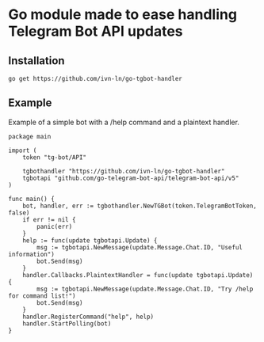 # Go module made to ease handling Telegram Bot API updates

## Installation
```
go get https://github.com/ivn-ln/go-tgbot-handler
```


## Example

Example of a simple bot with a /help command and a plaintext handler.

```
package main

import (
	token "tg-bot/API"
	
	tgbothandler "https://github.com/ivn-ln/go-tgbot-handler"
	tgbotapi "github.com/go-telegram-bot-api/telegram-bot-api/v5"
)

func main() {
	bot, handler, err := tgbothandler.NewTGBot(token.TelegramBotToken, false)
	if err != nil {
		panic(err)
	}
	help := func(update tgbotapi.Update) {
		msg := tgbotapi.NewMessage(update.Message.Chat.ID, "Useful information")
		bot.Send(msg)
	}
	handler.Callbacks.PlaintextHandler = func(update tgbotapi.Update) {
		msg := tgbotapi.NewMessage(update.Message.Chat.ID, "Try /help for command list!")
		bot.Send(msg)
	}
	handler.RegisterCommand("help", help)
	handler.StartPolling(bot)
}
```